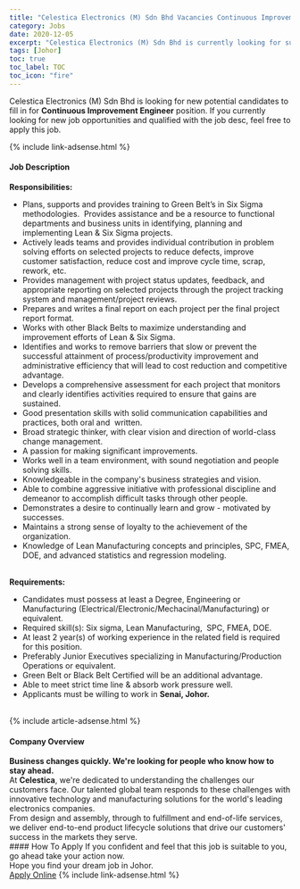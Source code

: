 ```yaml
---
title: "Celestica Electronics (M) Sdn Bhd Vacancies Continuous Improvement Engineer" 
category: Jobs 
date: 2020-12-05 
excerpt: "Celestica Electronics (M) Sdn Bhd is currently looking for suitable person to fill in the Continuous Improvement Engineer which positioned at Johor" 
tags: [Johor] 
toc: true 
toc_label: TOC 
toc_icon: "fire" 
--- 
```


<p>Celestica Electronics (M) Sdn Bhd is looking for new potential candidates to fill in for <b>Continuous Improvement Engineer</b> position. If you currently looking for new job opportunities and qualified with the job desc, feel free to apply this job.
</p>{% include link-adsense.html %} 
<div><div><div><h4>Job Description</h4></div></div><div><div><span><div><div><strong>Responsibilities:</strong><ul><li>Plans, supports and provides training to Green Belt&#8217;s in Six Sigma methodologies.&#160; Provides assistance and be a resource to functional departments and business units in identifying, planning and implementing Lean &amp; Six Sigma projects.&#160;</li><li>Actively leads teams and provides individual contribution in problem solving efforts on selected projects to reduce defects, improve customer satisfaction, reduce cost and improve cycle time, scrap, rework, etc.</li><li>Provides management with project status updates, feedback, and appropriate reporting on selected projects through the project tracking system and management/project reviews.</li><li>Prepares and writes a final report on each project per the final project report format.</li><li>Works with other Black Belts to maximize understanding and improvement efforts of Lean &amp; Six Sigma.</li><li>Identifies and works to remove barriers that slow or prevent the successful attainment of process/productivity improvement and administrative efficiency that will lead to cost reduction and competitive advantage.</li><li>Develops a comprehensive assessment for each project that monitors and clearly identifies activities required to ensure that gains are sustained.</li><li>Good presentation skills with solid communication capabilities and practices, both oral and&#160; written.</li><li>Broad strategic thinker, with clear vision and direction of world-class change management.</li><li>A passion for making significant improvements.</li><li>Works well in a team environment, with sound negotiation and people solving skills.</li><li>Knowledgeable in the company's business strategies and vision.</li><li>Able to combine aggressive initiative with professional discipline and demeanor to accomplish difficult tasks through other people.</li><li>Demonstrates a desire to continually learn and grow - motivated by successes.</li><li>Maintains a strong sense of loyalty to the achievement of the organization.</li><li>Knowledge of Lean Manufacturing concepts and principles, SPC, FMEA, DOE, and advanced statistics and regression modeling.</li></ul><div><br><strong>Requirements:</strong></div><ul><li>Candidates must possess at least a Degree, Engineering or Manufacturing (Electrical/Electronic/Mechacinal/Manufacturing) or equivalent.</li><li>Required skill(s): Six sigma, Lean Manufacturing,&#160; SPC, FMEA, DOE.</li><li>At least 2 year(s) of working experience in the related field is required for this position.</li><li>Preferably Junior Executives specializing in Manufacturing/Production Operations or equivalent.</li><li>Green Belt or Black Belt Certified will be an additional advantage.</li><li>Able to meet strict time line &amp; absorb work pressure well.</li><li>Applicants must be willing to work in <strong>Senai, Johor.</strong>&#160;<br>&#160;</li></ul></div></div></span></div></div></div> 
{% include article-adsense.html %} 
<div><div><div><h4>Company Overview</h4></div></div><div><div><span><div><div>
<strong>Business changes quickly. We're looking for people who know how to stay ahead.</strong></div>
<div>
	At <strong>Celestica</strong>, we're dedicated to understanding the challenges our customers face. Our talented global team responds to these challenges with innovative technology and manufacturing solutions for the world's leading electronics companies.</div>
<div>
	From design and assembly, through to fulfillment and end-of-life services, we deliver end-to-end product lifecycle solutions that drive our customers' success in the markets they serve.</div></div></span></div></div></div> 
#### How To Apply 
If you confident and feel that this job is suitable to you, go ahead take your action now. <br/> 
Hope you find your dream job in Johor. <br/> 
<a href="https://www.jobstreet.com.my/en/job/continuous-improvement-engineer-4437850?jobId=jobstreet-my-job-4437850&sectionRank=23&token=0~9f2b1be0-c9ec-467f-b91f-86b4cbd242b6&fr=SRP%20View%20In%20New%20Ta" class="btn btn--info" target="_blank" rel="nofollow noopenner">Apply Online</a> 
{% include link-adsense.html %} 